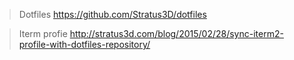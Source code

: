> Dotfiles
https://github.com/Stratus3D/dotfiles

> Iterm profie
http://stratus3d.com/blog/2015/02/28/sync-iterm2-profile-with-dotfiles-repository/
